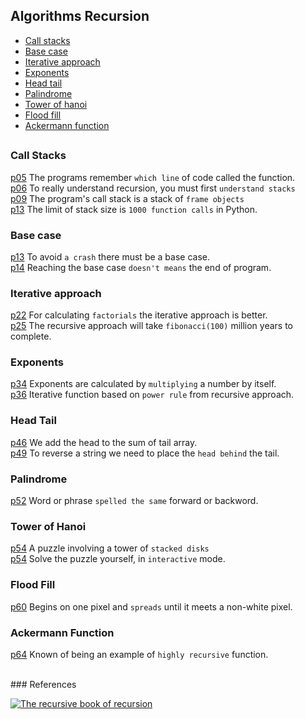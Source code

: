 ## Algorithms Recursion

- [Call stacks](#call-stacks) 
- [Base case](#base-case) 
- [Iterative approach](#iterative-approach) 
- [Exponents](#exponents)
- [Head tail](#head-tail) 
- [Palindrome](#palindrome)
- [Tower of hanoi](#tower-of-hanoi)  
- [Flood fill](#flood-fill)  
- [Ackermann function](#ackermann-function)  

##

### Call Stacks
  [p05](./call_stacks/line_remembering.py) 
The programs remember `which line` of code called the function.  
  [p06](./call_stacks/lifo_lists.py) 
To really understand recursion, you must first `understand stacks`  
  [p09](./call_stacks/frame_objects.py) 
The program's call stack is a stack of `frame objects`  
  [p13](./call_stacks/stack_overflow.py) 
The limit of stack size is `1000 function calls` in Python.  


### Base case 
  [p13](./base_case/base_case.py) 
To avoid `a crash` there must be a base case.  
  [p14](./base_case/recursive_case.py) 
Reaching the base case `doesn't means` the end of program.   


### Iterative approach
  [p22](./iterative_approach/factorial.py) 
For calculating `factorials` the iterative approach is better.  
  [p25](./iterative_approach/fibonacci_sequence.py) 
The recursive approach will take `fibonacci(100)` million years to complete.  


### Exponents
  [p34](./exponents/calculating_exponents.py) 
Exponents are calculated by `multiplying` a number by itself.  
  [p36](./exponents/recursive_insights.py) 
Iterative function based on `power rule` from recursive approach.  


### Head Tail
  [p46](./head_tail/sum_numbers.py) 
We add the head to the sum of tail array.  
  [p49](./head_tail/reverse_string.py) 
To reverse a string we need to place the `head behind` the tail.  


### Palindrome
  [p52](./palindrome/palindrome.py) 
Word or phrase `spelled the same` forward or backword.


### Tower of Hanoi
  [p54](./tower_of_hanoi/tower_of_hanoi.py) 
A puzzle involving a tower of `stacked disks`  
  [p54](./tower_of_hanoi/tower_of_hanoi2_play.py) 
Solve the puzzle yourself, in `interactive` mode.


### Flood Fill
  [p60](./flood_fill/flood_fill.py) 
Begins on one pixel and `spreads` until it meets a non-white pixel.  


### Ackermann Function
  [p64](./ackermann_function/ackermann_function.py) 
Known of being an example of `highly recursive` function.  


<br/>
### References

[![The recursive book of recursion](https://www.minte9.com/lib/images/references/book_recursion.png)](https://www.amazon.com/gp/product/B09BKL34VL)
